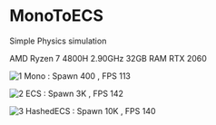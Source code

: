 # MonoToECS

Simple Physics simulation 

AMD Ryzen 7 4800H 2.90GHz
32GB RAM
RTX 2060


![1](https://github.com/mshan2923/MonoToECS/blob/main/Source/Mono_400.gif)
Mono : Spawn 400 , FPS 113

![2](https://github.com/mshan2923/MonoToECS/blob/main/Source/ECS_2k.gif)
ECS : Spawn 3K , FPS 142

![3](https://github.com/mshan2923/MonoToECS/blob/main/Source/HashedECS_10k.gif)
HashedECS : Spawn 10K , FPS 140


